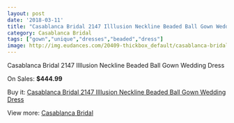 ```yaml
---
layout: post
date: '2018-03-11'
title: "Casablanca Bridal 2147 Illlusion Neckline Beaded Ball Gown Wedding Dress"
category: Casablanca Bridal
tags: ["gown","unique","dresses","beaded","dress"]
image: http://img.eudances.com/20409-thickbox_default/casablanca-bridal-2147-illlusion-neckline-beaded-ball-gown-wedding-dress.jpg
---
```

Casablanca Bridal 2147 Illlusion Neckline Beaded Ball Gown Wedding Dress

On Sales: **$444.99**
<a href="https://www.eudances.com/en/casablanca-bridal/6125-casablanca-bridal-2147-illlusion-neckline-beaded-ball-gown-wedding-dress.html"><amp-img layout="responsive" width="600" height="600" src="//img.eudances.com/20409-thickbox_default/casablanca-bridal-2147-illlusion-neckline-beaded-ball-gown-wedding-dress.jpg" alt="Casablanca Bridal 2147 Illlusion Neckline Beaded Ball Gown Wedding Dress 0" /></a>
<a href="https://www.eudances.com/en/casablanca-bridal/6125-casablanca-bridal-2147-illlusion-neckline-beaded-ball-gown-wedding-dress.html"><amp-img layout="responsive" width="600" height="600" src="//img.eudances.com/20411-thickbox_default/casablanca-bridal-2147-illlusion-neckline-beaded-ball-gown-wedding-dress.jpg" alt="Casablanca Bridal 2147 Illlusion Neckline Beaded Ball Gown Wedding Dress 1" /></a>
<a href="https://www.eudances.com/en/casablanca-bridal/6125-casablanca-bridal-2147-illlusion-neckline-beaded-ball-gown-wedding-dress.html"><amp-img layout="responsive" width="600" height="600" src="//img.eudances.com/20410-thickbox_default/casablanca-bridal-2147-illlusion-neckline-beaded-ball-gown-wedding-dress.jpg" alt="Casablanca Bridal 2147 Illlusion Neckline Beaded Ball Gown Wedding Dress 2" /></a>

Buy it: [Casablanca Bridal 2147 Illlusion Neckline Beaded Ball Gown Wedding Dress](https://www.eudances.com/en/casablanca-bridal/6125-casablanca-bridal-2147-illlusion-neckline-beaded-ball-gown-wedding-dress.html "Casablanca Bridal 2147 Illlusion Neckline Beaded Ball Gown Wedding Dress")

View more: [Casablanca Bridal](https://www.eudances.com/en/4-casablanca-bridal "Casablanca Bridal")